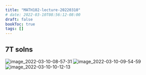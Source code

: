 ```yaml
---
title: "MATH102-lecture-20220310"
# date: 2022-03-10T08:56:12-08:00
draft: false
bookToc: true
tags: []
---
```


## 7T solns

![image_2022-03-10-08-57-31](/notes/image_2022-03-10-08-57-31.png)
![image_2022-03-10-09-54-59](/notes/image_2022-03-10-09-54-59.png)
![image_2022-03-10-10-12-13](/notes/image_2022-03-10-10-12-13.png)

